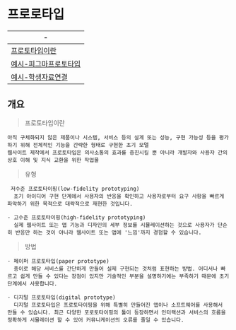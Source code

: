 # 프로로타입
|-|
|-|
|[프로토타입이란](https://m.blog.naver.com/dtreelab/221358903377)|
|[예시-피그마프로토타입](https://www.figma.com/design/bghN3P8A6WqGrENQ3Z0Shy/04_%ED%94%84%EB%A1%9C%ED%86%A0%ED%83%80%EC%9E%85__RANKING?node-id=0-1&t=oVeYKh2pxlI5Kezd-1)|
|[예시-학생자료연결](https://github.com/EDU-EMBADDED-CURRICULUM/01SCREEN_PLAN/tree/main/%ED%95%99%EC%83%9D%20%EC%8A%A4%ED%83%80%EC%9D%BC%20%EC%8A%A4%ED%86%A0%EB%A6%AC%EB%B3%B4%EB%93%9C/2022)|


개요
---
>프로토타입이란
```
아직 구체화되지 않은 제품이나 시스템, 서비스 등의 설계 또는 성능, 구현 가능성 등을 평가하기 위해 전체적인 기능을 간략한 형태로 구현한 초기 모델
웹사이트 제작에서 프로토타입은 의사소통의 효과를 증진시킬 뿐 아니라 개발자와 사용자 간의 상호 이해 및 지식 교환을 위한 작업물
```

>유형
```
 저수준 프로토타이핑(low-fidelity prototyping)
  초기 아이디어 구현 단계에서 사용자의 반응을 확인하고 사용자로부터 요구 사항을 빠르게 파악하기 위한 목적으로 대략적으로 재현한 것입니다.

· 고수준 프로토타이핑(high-fidelity prototyping)
  실제 웹사이트 또는 앱 기능과 디자인의 세부 정보를 시뮬레이션하는 것으로 사용자가 단순히 반응만 하는 것이 아니라 웹사이트 또는 앱에 '느낌'까지 경험할 수 있습니다. 
```
>방법
```
· 페이퍼 프로토타입(paper prototype)
  종이로 해당 서비스를 간단하게 만들어 실제 구현되는 것처럼 표현하는 방법. 어디서나 빠르고 쉽게 만들 수 있다는 장점이 있지만 기술적인 부분을 설명하기에는 부족하기 때문에 초기 단계에서 사용합니다. 

· 디지털 프로토타입(digital prototype)
  디지털 프로토타입은 프로토타이핑을 위해 특별히 만들어진 앱이나 소프트웨어를 사용해서 만들 수 있습니다. 최근 다양한 포로토타이핑의 툴이 등장하면서 인터랙션과 서비스의 흐름을 정확하게 시뮬레이션 할 수 있어 커뮤니케이션의 오류를 줄일 수 있습니다.

```



